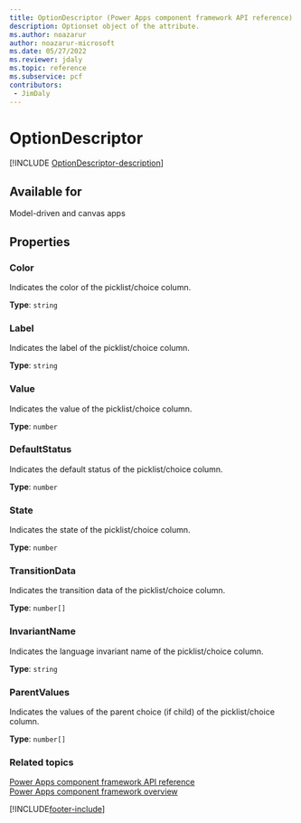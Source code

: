 ```yaml
---
title: OptionDescriptor (Power Apps component framework API reference)| Microsoft Docs
description: Optionset object of the attribute.
ms.author: noazarur
author: noazarur-microsoft
ms.date: 05/27/2022
ms.reviewer: jdaly
ms.topic: reference
ms.subservice: pcf
contributors:
 - JimDaly
---
```


# OptionDescriptor

[!INCLUDE [OptionDescriptor-description](includes/optiondescriptor-description.md)]

## Available for

Model-driven and canvas apps

## Properties

### Color

Indicates the color of the picklist/choice column.

**Type**: `string`

### Label

Indicates the label of the picklist/choice column.

**Type**: `string`

### Value

Indicates the value of the picklist/choice column.

**Type**: `number`

### DefaultStatus

Indicates the default status of the picklist/choice column.

**Type**: `number`

### State

Indicates the state of the picklist/choice column.

**Type**: `number`

### TransitionData

Indicates the transition data of the picklist/choice column.

**Type**: `number[]`

### InvariantName

Indicates the language invariant name of the picklist/choice column.

**Type**: `string`

### ParentValues

Indicates the values of the parent choice (if child) of the picklist/choice column.

**Type**: `number[]`

### Related topics

[Power Apps component framework API reference](../reference/index.md)<br/>
[Power Apps component framework overview](../overview.md)

[!INCLUDE[footer-include](../../../includes/footer-banner.md)]
